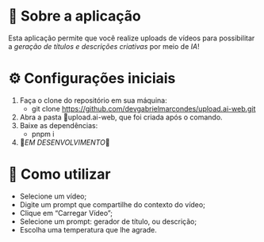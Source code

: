 # 🤖 Sobre a aplicação

Esta aplicação permite que você realize uploads de vídeos para possibilitar a *geração de títulos e descrições criativas* por meio de *IA*!

# ⚙ Configurações iniciais

1. Faça o clone do repositório em sua máquina:
    - git clone https://github.com/devgabrielmarcondes/upload.ai-web.git
2. Abra a pasta 📁upload.ai-web, que foi criada após o comando.
3. Baixe as dependências:
    - pnpm i
4. 🚧*EM DESENVOLVIMENTO*🚧 

# 👋 Como utilizar

- Selecione um vídeo;
- Digite um prompt que compartilhe do contexto do vídeo;
- Clique em “Carregar Vídeo”;
- Selecione um prompt: gerador de título, ou descrição;
- Escolha uma temperatura que lhe agrade.
